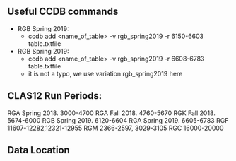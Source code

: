 
## Useful CCDB commands

* RGB Spring 2019:
    * ccdb add <name_of_table> -v rgb_spring2019 -r 6150-6603 table.txtfile
* RGB Spring 2019:
    * ccdb add <name_of_table> -v rgb_spring2019 -r 6608-6783 table.txtfile
    * it is not a typo, we use variation rgb_spring2019 here


## CLAS12 Run Periods: 

RGA Spring 2018.   3000-4700
RGA Fall 2018.        4760-5670
RGK Fall 2018.  5674-6000
RGB Spring 2019. 6120-6604
RGA Spring 2019.   6605-6783
RGF  11607-12282,12321-12955
RGM  2366-2597, 3029-3105
RGC  16000-20000


## Data Location


